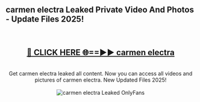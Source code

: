 <h2>carmen electra Leaked Private Video And Photos - Update Files 2025!</h2>
<br>
<div align="center">
<h2><a href="https://top-ai-tools.click/QrbHav" rel="nofollow">🔴 CLICK HERE 🌐==►► carmen electra</a></h2>
<br>
Get carmen electra leaked all content. Now you can access all videos and pictures of carmen electra. New Updated Files 2025!
<br>
<br>
<a href="https://top-ai-tools.click/QrbHav" rel="nofollow" data-target="animated-image.originalLink"><img src="https://i.ibb.co.com/WyWwxjT/player-gif2.gif" alt="carmen electra Leaked  OnlyFans" style="max-width: 100%; display: inline-block;" data-target="animated-image.originalImage"></a>
</div>
<br>
